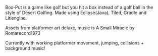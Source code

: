 Box-Put is a game like golf but you hit a box instead of a golf ball in the style of Desert Golfing. Made using Eclipse(Java), Tiled, Gradle and Litiengine.

Assets from platformer art deluxe, music is A Small Miracle by Romarecord1973

Currently with working platformer movement, jumping, collisions + background music!
